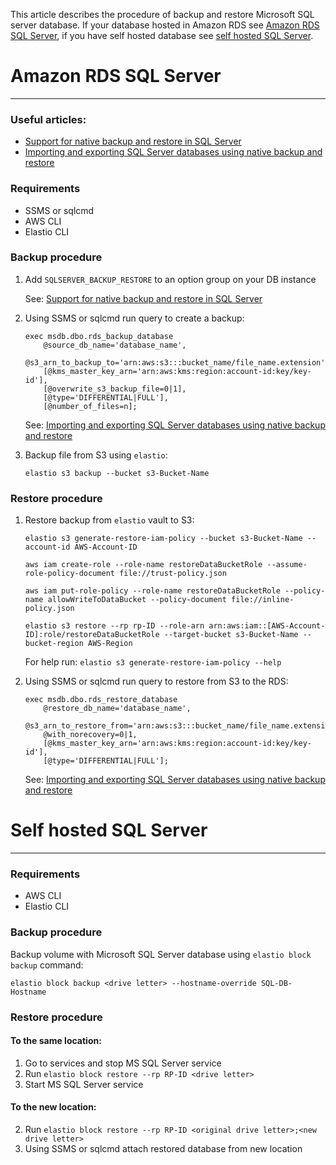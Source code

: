 This article describes the procedure of backup and restore Microsoft SQL server database. If your database hosted in Amazon RDS see [Amazon RDS SQL Server](https://github.com/elastio/contrib/edit/MSSQL/elastio-sql-backup-ssstar-stream/README.md#amazon-rds-sql-server), if you have self hosted database see [self hosted SQL Server](https://github.com/elastio/contrib/edit/MSSQL/elastio-sql-backup-ssstar-stream/README.md#self-hosted-sql-server).


# Amazon RDS SQL Server

---

### Useful articles:
 - [Support for native backup and restore in SQL Server](https://docs.aws.amazon.com/AmazonRDS/latest/UserGuide/Appendix.SQLServer.Options.BackupRestore.html)
 - [Importing and exporting SQL Server databases using native backup and restore](https://docs.aws.amazon.com/AmazonRDS/latest/UserGuide/SQLServer.Procedural.Importing.html)

### Requirements
- SSMS or sqlcmd
- AWS CLI
- Elastio CLI

### Backup procedure
1. Add `SQLSERVER_BACKUP_RESTORE` to an option group on your DB instance

	See: [Support for native backup and restore in SQL Server](https://docs.aws.amazon.com/AmazonRDS/latest/UserGuide/Appendix.SQLServer.Options.BackupRestore.html)
3. Using SSMS or sqlcmd run query to create a backup:
	```
	exec msdb.dbo.rds_backup_database
		@source_db_name='database_name',
		@s3_arn_to_backup_to='arn:aws:s3:::bucket_name/file_name.extension',
		[@kms_master_key_arn='arn:aws:kms:region:account-id:key/key-id'],	
		[@overwrite_s3_backup_file=0|1],
		[@type='DIFFERENTIAL|FULL'],
		[@number_of_files=n];
	```
	See: [Importing and exporting SQL Server databases using native backup and restore](https://docs.aws.amazon.com/AmazonRDS/latest/UserGuide/SQLServer.Procedural.Importing.html#SQLServer.Procedural.Importing.Native.Using.Backup)
3. Backup file from S3 using `elastio`:
	```
	elastio s3 backup --bucket s3-Bucket-Name
	```

### Restore procedure
1. Restore backup from `elastio` vault to S3:
	```
	elastio s3 generate-restore-iam-policy --bucket s3-Bucket-Name --account-id AWS-Account-ID

    aws iam create-role --role-name restoreDataBucketRole --assume-role-policy-document file://trust-policy.json

    aws iam put-role-policy --role-name restoreDataBucketRole --policy-name allowWriteToDataBucket --policy-document file://inline-policy.json

    elastio s3 restore --rp rp-ID --role-arn arn:aws:iam::[AWS-Account-ID]:role/restoreDataBucketRole --target-bucket s3-Bucket-Name --bucket-region AWS-Region

	```
	For help run: `elastio s3 generate-restore-iam-policy --help`	
	
2. Using SSMS or sqlcmd run query to restore from S3 to the RDS:
	```
	exec msdb.dbo.rds_restore_database
		@restore_db_name='database_name',
		@s3_arn_to_restore_from='arn:aws:s3:::bucket_name/file_name.extension',
		@with_norecovery=0|1,
		[@kms_master_key_arn='arn:aws:kms:region:account-id:key/key-id'],
		[@type='DIFFERENTIAL|FULL'];
	```
	See: [Importing and exporting SQL Server databases using native backup and restore](https://docs.aws.amazon.com/AmazonRDS/latest/UserGuide/SQLServer.Procedural.Importing.html#SQLServer.Procedural.Importing.Native.Using.Restore)

# Self hosted SQL Server

---
### Requirements
- AWS CLI
- Elastio CLI

### Backup procedure
Backup volume with Microsoft SQL Server database using `elastio block backup` command:
```
elastio block backup <drive letter> --hostname-override SQL-DB-Hostname
```

### Restore procedure
#### To the same location:
1. Go to services and stop MS SQL Server service
2. Run `elastio block restore --rp RP-ID <drive letter>`
3. Start MS SQL Server service

#### To the new location:
2. Run `elastio block restore --rp RP-ID <original drive letter>;<new drive letter>`
3. Using SSMS or sqlcmd attach restored database from new location
